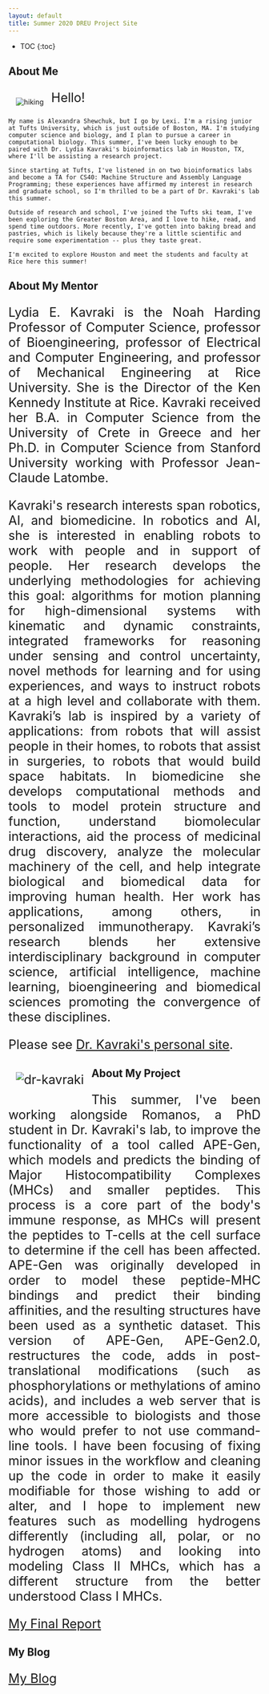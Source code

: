 ```yaml
---
layout: default
title: Summer 2020 DREU Project Site
---
```


* TOC
{:toc}

## About Me





<style> 
    img {
      float: left;
      margin: 15px;
    }
 
    p {
      text-align: justify;
      font-size: 25px;
    }
</style>

<div class="square">
    <div>
      <img src=
"https://LexiShew.github.io/images/hiking.jpg"
        alt="hiking">
</div>
     
<p>
    Hello!
    
    My name is Alexandra Shewchuk, but I go by Lexi. I'm a rising junior at Tufts University, which is just outside of Boston, MA. I'm studying computer science and biology, and I plan to pursue a career in computational biology. This summer, I've been lucky enough to be paired with Dr. Lydia Kavraki's bioinformatics lab in Houston, TX, where I'll be assisting a research project.

    Since starting at Tufts, I've listened in on two bioinformatics labs and become a TA for CS40: Machine Structure and Assembly Language Programming; these experiences have affirmed my interest in research and graduate school, so I'm thrilled to be a part of Dr. Kavraki's lab this summer.

    Outside of research and school, I've joined the Tufts ski team, I've been exploring the Greater Boston Area, and I love to hike, read, and spend time outdoors. More recently, I've gotten into baking bread and pastries, which is likely because they're a little scientific and require some experimentation -- plus they taste great.

    I'm excited to explore Houston and meet the students and faculty at Rice here this summer!
</p>
 
</div>


## About My Mentor

Lydia E. Kavraki is the Noah Harding Professor of Computer Science, professor of Bioengineering, professor of Electrical and Computer Engineering, and professor of Mechanical Engineering at Rice University. She is the Director of the Ken Kennedy Institute at Rice.
Kavraki received her B.A. in Computer Science from the University of Crete in Greece and her Ph.D. in Computer Science from Stanford University working with Professor Jean-Claude Latombe.

Kavraki's research interests span robotics, AI, and biomedicine. In robotics and AI, she is interested in enabling robots to work with people and in support of people. Her research develops the underlying methodologies for achieving this goal: algorithms for motion planning for high-dimensional systems with kinematic and dynamic constraints, integrated frameworks for reasoning under sensing and control uncertainty, novel methods for learning and for using experiences, and ways to instruct robots at a high level and collaborate with them. Kavraki’s lab is inspired by a variety of applications: from robots that will assist people in their homes, to robots that assist in surgeries, to robots that would build space habitats. In biomedicine she develops computational methods and tools to model protein structure and function, understand biomolecular interactions, aid the process of medicinal drug discovery, analyze the molecular machinery of the cell, and help integrate biological and biomedical data for improving human health. Her work has applications, among others, in personalized immunotherapy. Kavraki’s research blends her extensive interdisciplinary background in computer science, artificial intelligence, machine learning, bioengineering and biomedical sciences promoting the convergence of these disciplines.

Please see [Dr. Kavraki's personal site](https://www.cs.rice.edu/~kavraki/).

![dr-kavraki](https://LexiShew.github.io/images/dr-kavraki.jpg)

## About My Project

This summer, I've been working alongside Romanos, a PhD student in Dr. Kavraki's lab, to improve the functionality of a tool called APE-Gen, which models and predicts the binding of Major Histocompatibility Complexes (MHCs) and smaller peptides. This process is a core part of the body's immune response, as MHCs will present the peptides to T-cells at the cell surface to determine if the cell has been affected. APE-Gen was originally developed in order to model these peptide-MHC bindings and predict their binding affinities, and the resulting structures have been used as a synthetic dataset. This version of APE-Gen, APE-Gen2.0, restructures the code, adds in post-translational modifications (such as phosphorylations or methylations of amino acids), and includes a web server that is more accessible to biologists and those who would prefer to not use command-line tools. I have been focusing of fixing minor issues in the workflow and cleaning up the code in order to make it easily modifiable for those wishing to add or alter, and I hope to implement new features such as modelling hydrogens differently (including all, polar, or no hydrogen atoms) and looking into modeling Class II MHCs, which has a different structure from the better understood Class I MHCs.

[My Final Report](files/finalreport.pdf)

## My Blog

[My Blog](blog.html)
